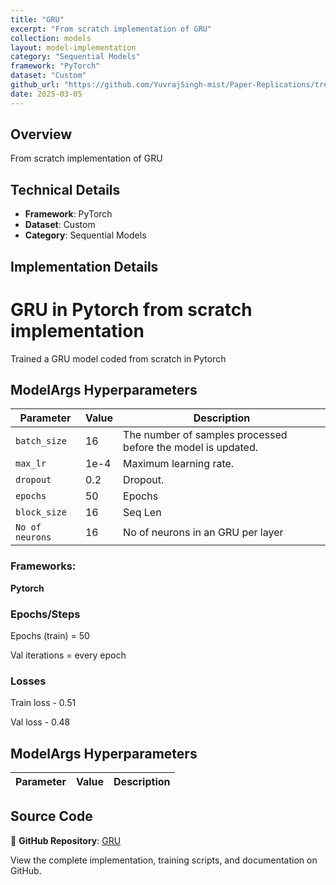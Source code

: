 ```yaml
---
title: "GRU"
excerpt: "From scratch implementation of GRU"
collection: models
layout: model-implementation
category: "Sequential Models"
framework: "PyTorch"
dataset: "Custom"
github_url: "https://github.com/YuvrajSingh-mist/Paper-Replications/tree/master/GRU"
date: 2025-03-05
---
```


## Overview
From scratch implementation of GRU

## Technical Details
- **Framework**: PyTorch
- **Dataset**: Custom
- **Category**: Sequential Models

## Implementation Details

# GRU in Pytorch from scratch implementation

Trained a GRU model coded from scratch in Pytorch 

## ModelArgs Hyperparameters

| Parameter    | Value    | Description                                                                 
|--------------|----------|-----------------------------------------------------------------------------|
| `batch_size` | 16       | The number of samples processed before the model is updated.                |
| `max_lr`     | 1e-4     | Maximum learning rate.                                                      |
| `dropout`    | 0.2      | Dropout.                                                                    |
| `epochs`     | 50       | Epochs                                                                      |           
| `block_size` | 16      | Seq Len                                     |
| `No of neurons`| 16      | No of neurons in an GRU per layer                                          |    

### Frameworks:
**Pytorch**

### Epochs/Steps
Epochs (train) = 50

Val iterations = every epoch

### Losses

Train loss - 0.51 

Val loss - 0.48

<!-- ### Loss Curves

[📊 View Training Loss Curves](https://github.com/YuvrajSingh-mist/Paper-Replications/blob/master/GRU/https://raw.githubusercontent.com/YuvrajSingh-mist/Paper-Replications/master/GRU/img/loss_curves.jpg) -->

## ModelArgs Hyperparameters

| Parameter | Value | Description |
|-----------|-------|-------------|
## Source Code
📁 **GitHub Repository**: [GRU](https://github.com/YuvrajSingh-mist/Paper-Replications/tree/master/GRU)

View the complete implementation, training scripts, and documentation on GitHub.
